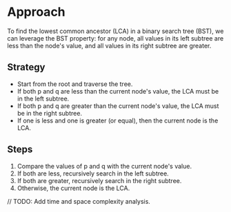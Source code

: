 # Approach

To find the lowest common ancestor (LCA) in a binary search tree (BST), we can leverage the BST property: for any node, all values in its left subtree are less than the node's value, and all values in its right subtree are greater.

## Strategy
- Start from the root and traverse the tree.
- If both p and q are less than the current node's value, the LCA must be in the left subtree.
- If both p and q are greater than the current node's value, the LCA must be in the right subtree.
- If one is less and one is greater (or equal), then the current node is the LCA.

## Steps
1. Compare the values of p and q with the current node's value.
2. If both are less, recursively search in the left subtree.
3. If both are greater, recursively search in the right subtree.
4. Otherwise, the current node is the LCA.

// TODO: Add time and space complexity analysis.

